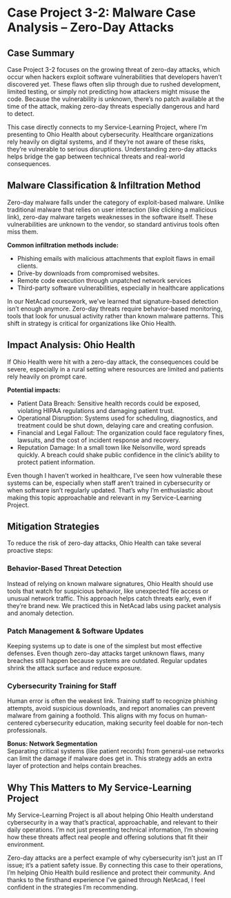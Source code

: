 # Case Project 3-2: Malware Case Analysis – Zero-Day Attacks

## Case Summary

Case Project 3-2 focuses on the growing threat of zero-day attacks, which occur when hackers exploit software vulnerabilities that developers haven’t discovered yet. These flaws often slip through due to rushed development, limited testing, or simply not predicting how attackers might misuse the code. Because the vulnerability is unknown, there’s no patch available at the time of the attack, making zero-day threats especially dangerous and hard to detect.

This case directly connects to my Service-Learning Project, where I’m presenting to Ohio Health about cybersecurity. Healthcare organizations rely heavily on digital systems, and if they’re not aware of these risks, they’re vulnerable to serious disruptions. Understanding zero-day attacks helps bridge the gap between technical threats and real-world consequences.

## Malware Classification & Infiltration Method

Zero-day malware falls under the category of exploit-based malware. Unlike traditional malware that relies on user interaction (like clicking a malicious link), zero-day malware targets weaknesses in the software itself. These vulnerabilities are unknown to the vendor, so standard antivirus tools often miss them.

**Common infiltration methods include:**
- Phishing emails with malicious attachments that exploit flaws in email clients.
- Drive-by downloads from compromised websites.
- Remote code execution through unpatched network services
- Third-party software vulnerabilities, especially in healthcare applications

In our NetAcad coursework, we’ve learned that signature-based detection isn’t enough anymore. Zero-day threats require behavior-based monitoring, tools that look for unusual activity rather than known malware patterns. This shift in strategy is critical for organizations like Ohio Health.

## Impact Analysis: Ohio Health

If Ohio Health were hit with a zero-day attack, the consequences could be severe, especially in a rural setting where resources are limited and patients rely heavily on prompt care.

**Potential impacts:**
- Patient Data Breach: Sensitive health records could be exposed, violating HIPAA regulations and damaging patient trust.
- Operational Disruption: Systems used for scheduling, diagnostics, and treatment could be shut down, delaying care and creating confusion.
- Financial and Legal Fallout: The organization could face regulatory fines, lawsuits, and the cost of incident response and recovery.
- Reputation Damage: In a small town like Nelsonville, word spreads quickly. A breach could shake public confidence in the clinic’s ability to protect patient information.

Even though I haven’t worked in healthcare, I’ve seen how vulnerable these systems can be, especially when staff aren’t trained in cybersecurity or when software isn’t regularly updated. That’s why I’m enthusiastic about making this topic approachable and relevant in my Service-Learning Project.

## Mitigation Strategies

To reduce the risk of zero-day attacks, Ohio Health can take several proactive steps:

### Behavior-Based Threat Detection
Instead of relying on known malware signatures, Ohio Health should use tools that watch for suspicious behavior, like unexpected file access or unusual network traffic. This approach helps catch threats early, even if they’re brand new. We practiced this in NetAcad labs using packet analysis and anomaly detection.

### Patch Management & Software Updates
Keeping systems up to date is one of the simplest but most effective defenses. Even though zero-day attacks target unknown flaws, many breaches still happen because systems are outdated. Regular updates shrink the attack surface and reduce exposure.

### Cybersecurity Training for Staff
Human error is often the weakest link. Training staff to recognize phishing attempts, avoid suspicious downloads, and report anomalies can prevent malware from gaining a foothold. This aligns with my focus on human-centered cybersecurity education, making security feel doable for non-tech professionals.

**Bonus: Network Segmentation**  
Separating critical systems (like patient records) from general-use networks can limit the damage if malware does get in. This strategy adds an extra layer of protection and helps contain breaches.

## Why This Matters to My Service-Learning Project

My Service-Learning Project is all about helping Ohio Health understand cybersecurity in a way that’s practical, approachable, and relevant to their daily operations. I’m not just presenting technical information, I’m showing how these threats affect real people and offering solutions that fit their environment.

Zero-day attacks are a perfect example of why cybersecurity isn’t just an IT issue; it’s a patient safety issue. By connecting this case to their operations, I’m helping Ohio Health build resilience and protect their community. And thanks to the firsthand experience I’ve gained through NetAcad, I feel confident in the strategies I’m recommending.


